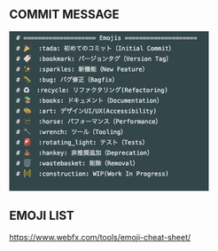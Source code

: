 ## COMMIT MESSAGE

![commit_message](./img/commit_message.jpg)

## EMOJI LIST

https://www.webfx.com/tools/emoji-cheat-sheet/
